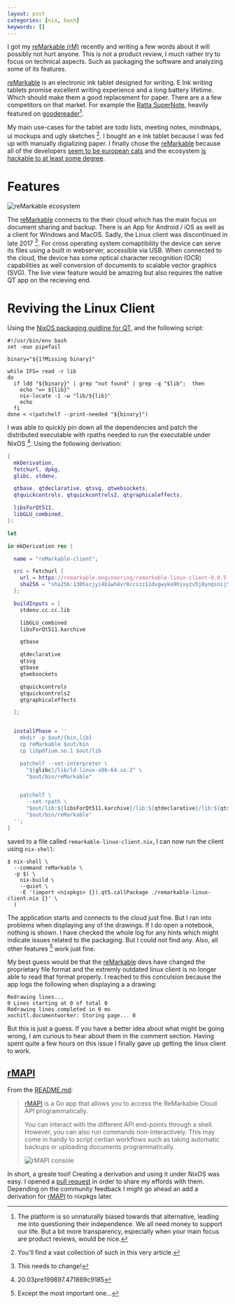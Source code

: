 ```yaml
---
layout: post
categories: [nix, bash]
keywords: []
---
```


I got my [reMarkable (rM)][reMarkable] recently and writing a few words about it
will possibly not hurt anyone. This is not a product review, I much rather try to
focus on technical aspects. Such as packaging the software and analyzing some of
its features.

[reMarkable] is an electronic ink tablet designed for writing. E Ink writing
tablets promise excellent writing experience and a long battery lifetime. Which
should make them a good replacement for paper. There are a a few competitors on
that market. For example the [Ratta SuperNote](https://goodereader.com/blog/product/supernote-a5-digital-note), heavily featured on [goodereader][goodereader][^1].

My main use-cases for the tablet are todo lists,
meeting notes, mindmaps, ui mockups and ugly sketches [^2]. I bought an e ink
tablet because I was fed up with manually digializing paper. I finally chose the
[reMarkable] because all of the developers [seem to be european cats](https://github.com/orgs/reMarkable/people)
and the ecosystem [is hackable to at least some degree](https://github.com/reHackable/awesome-reMarkable).

# Features

![reMarkable ecosystem](/static/posts/reMarkable/ecosystem.svg)

The [reMarkable] connects to the their cloud which has the main focus on document
sharing and backup. There is an App for Android / iOS as well as a client for
Windows and MacOS. Sadly, the Linux client was discontinued in late 2017 [^3].
For cross operating system comaptibility the device can serve its files using
a built in webserver, accessible via USB. When connected to the cloud, the device
has some optical character recognition (OCR) capabilities as well conversion of
documents to scalable vector graphics (SVG). The live view feature would be
amazing but also requires the native QT app on the recieving end.

# Reviving the Linux Client

Using the [NixOS packaging guidline for QT](https://nixos.org/nixpkgs/manual/#sec-language-qt),
and the following script:

```shell
#!/usr/bin/env bash
set -euo pipefail

binary="${1?Missing binary}"

while IFS= read -r lib
do
  if ldd "${binary}" | grep "not found" | grep -q "$lib";  then
    echo "=> ${lib}"
    nix-locate -1 -w "lib/${lib}"
    echo
  fi
done < <(patchelf --print-needed "${binary}")
```

I was able to quickly pin down all the dependencies and patch the distributed
executable with rpaths needed to run the executable under NixOS [^4].
Using the following derivation:

```nix
{
  mkDerivation,
  fetchurl, dpkg,
  glibc, stdenv,

  qtbase, qtdeclarative, qtsvg, qtwebsockets,
  qtquickcontrols, qtquickcontrols2, qtgraphicaleffects,

  libsForQt511,
  libGLU_combined,
}:

let

in mkDerivation rec {

  name = "reMarkable-client";

  src = fetchurl {
    url = https://remarkable.engineering/remarkable-linux-client-0.0.5-16-1408-g7eca2b66.tgz;
    sha256 = "sha256:1305scjyi4b1wh4vr8ccszz11dvgwyka9hivyzv5j8ynqsnij58s";
  };

  buildInputs = [
    stdenv.cc.cc.lib

    libGLU_combined
    libsForQt511.karchive

    qtbase

    qtdeclarative
    qtsvg
    qtbase
    qtwebsockets

    qtquickcontrols
    qtquickcontrols2
    qtgraphicaleffects

  ];


  installPhase = ''
    mkdir -p $out/{bin,lib}
    cp reMarkable $out/bin
    cp libpdfium.so.1 $out/lib

    patchelf --set-interpreter \
      "${glibc}/lib/ld-linux-x86-64.so.2" \
      "$out/bin/reMarkable"


    patchelf \
      --set-rpath \
      "$out/lib:${libsForQt511.karchive}/lib:${qtdeclarative}/lib:${qtsvg}/lib:${qtbase.out}/lib:${qtwebsockets}/lib:${libGLU_combined}/lib:${stdenv.cc.cc.lib}/lib" \
      "$out/bin/reMarkable"
  '';
}
```

saved to a file called `remarkable-linux-client.nix`, I can now run the client
using `nix-shell`:

```shell
$ nix-shell \
  --command reMarkable \
  -p $( \
    nix-build \
    --quiet \
    -E '(import <nixpkgs> {}).qt5.callPackage ./remarkable-linux-client.nix {}' \
  )
```

The application starts and connects to the cloud just fine. But I ran into
problems when displaying any of the drawings. If I do open a notebook, nothing
is shown. I have checked the whole log for any hints which might indicate issues
related to the packaging. But I could not find any. Also, all other features [^5]
work just fine.

My best guess would be that the [reMarkable] devs have changed the proprietary
file format and the extremly outdated linux client is no longer able to read
that format properly. I reached to this conculsion because the app logs the
following when displaying a a drawing:

```
Redrawing lines...
0 Lines starting at 0 of total 0
Redrawing lines completed in 0 ms
xochitl.documentworker: Storing page... 0
```

But this is just a guess. If you have a better idea about what might be going
wrong, I am curious to hear about them in the comment section. Having spent
quite a few hours on this issue I finally gave up getting the linux client to
work.

## [rMAPI]

From the [README.md](https://github.com/juruen/rmapi/blob/master/README.md):

> [rMAPI] is a Go app that allows you to access the ReMarkable Cloud API programmatically.
> 
> You can interact with the different API end-points through a shell. However, you can also run commands non-interactively. This may come in handy to script certian workflows such as taking automatic backups or uploading documents programmatically.
> 
> ![rMAPI console](/static/posts/reMarkable/rmapi-console.gif)

In short, a greate tool! Creating a derivation and using it under NixOS was
easy. I opened a [pull request](https://github.com/juruen/rmapi/pull/78) in
order to share my effords with them. Depending on the community feedback I might
go ahead an add a derivation for [rMAPI] to nixpkgs later.


[^1]: The platform is so unnaturally biased towards that alternative, leading me into questioning their independence. We all need money to support our life. But a bit more transparency, especially when your main focus are product reviews, would be nice.
[^2]: You'll find a vast collection of such in this very article.
[^3]: This needs to change!
[^4]: 20.03pre199897.471869c9185
[^5]: Except the most important one...

[reMarkable]:https://remarkable.com/
[goodereader]:https://goodereader.com/blog/product/supernote-a6-digital-note
[rMAPI]:https://github.com/juruen/rmapi
